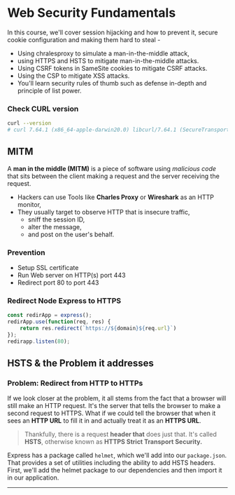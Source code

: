 # Web Security Fundamentals

In this course, we'll cover session hijacking and how to prevent it, secure cookie configuration and making them hard to steal -

- Using chralesproxy to simulate a man-in-the-middle attack, 
- using HTTPS and HSTS to mitigate man-in-the-middle attacks. 
- Using CSRF tokens in SameSite cookies to mitigate CSRF attacks. 
- Using the CSP to mitigate XSS attacks. 
- You'll learn security rules of thumb such as defense in-depth and principle of list power.



### Check CURL version

```bash
curl --version
# curl 7.64.1 (x86_64-apple-darwin20.0) libcurl/7.64.1 (SecureTransport) LibreSSL/2.8.3 zlib/1.2.11 nghttp2/1.41.0
```



## MITM

A **man in the middle (MITM)** is a piece of software using *malicious code* that sits between the client making a request and the server receiving the request.

- Hackers can use Tools like **Charles Proxy** or **Wireshark** as an HTTP monitor, 
- They usually target to observe HTTP that is insecure traffic, 
  - sniff the session ID, 
  - alter the message, 
  - and post on the user's behalf.

### Prevention

- Setup SSL certificate
- Run Web server on HTTP(s) port 443
- Redirect port 80 to port 443

### Redirect Node Express to HTTPS

```javascript
const redirApp = express();
redirApp.use(function(req, res) {
    return res.redirect(`https://${domain}${req.url}`)
});
redirapp.listen(80);
```



## HSTS & the Problem it addresses

### Problem: Redirect from HTTP to HTTPs

If we look closer at the problem, it all stems from the fact that a browser will still make an HTTP request. It's the server that tells the browser to make a second request to HTTPS. What if we could tell the browser that when it sees an **HTTP URL** to fill it in and actually treat it as an **HTTPS URL**.

>  Thankfully, there is a request **header that** does just that. It's called **HSTS**, otherwise known as **HTTPS Strict Transport Security.**

Express has a package called `helmet`, which we'll add into our `package.json`. That provides a set of utilities including the ability to add HSTS headers. First, we'll add the helmet package to our dependencies and then import it in our application.

---



